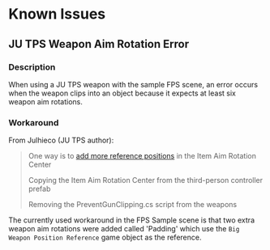﻿# Known Issues

## JU TPS Weapon Aim Rotation Error

### Description
When using a JU TPS weapon with the sample FPS scene, an error occurs
when the weapon clips into an object because it expects at least six
weapon aim rotations.

### Workaround
From Julhieco (JU TPS author):
> One way is to [add more reference positions](https://julhiecio.gitbook.io/ju-tps-documentation/game-development/how-to-use-inventory-and-add-items/how-to-align-weapon-rotation) in the Item Aim Rotation Center
> 
> Copying the Item Aim Rotation Center from the third-person controller prefab
> 
> Removing the PreventGunClipping.cs script from the weapons

The currently used workaround in the FPS Sample scene is that two extra weapon
aim rotations were added called 'Padding' which use the `Big Weapon Position Reference`
game object as the reference.